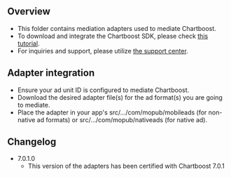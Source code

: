 ## Overview
  * This folder contains mediation adapters used to mediate Chartboost.
  * To download and integrate the Chartboost SDK, please check [this tutorial](https://answers.chartboost.com/en-us/articles/download).
  * For inquiries and support, please utilize [the support center](https://answers.chartboost.com/en-us/zingtree).
  
## Adapter integration
  * Ensure your ad unit ID is configured to mediate Chartboost.
  * Download the desired adapter file(s) for the ad format(s) you are going to mediate.
  * Place the adapter in your app's src/.../com/mopub/mobileads (for non-native ad formats) or src/.../com/mopub/nativeads (for native ad).

## Changelog
  * 7.0.1.0
    * This version of the adapters has been certified with Chartboost 7.0.1
